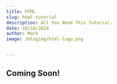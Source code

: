 ```yaml
---
title: HTML
slug: html-tutorial
description: All You Need This Tutorial.
date: 10/10/2024
author: Mark
image: /blogimg/html-logo.png


---
```


## Coming Soon!